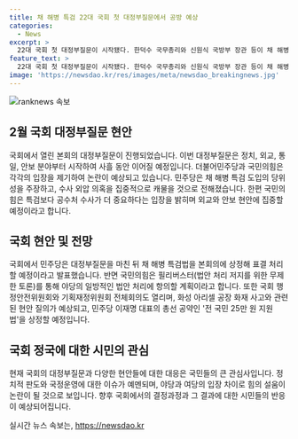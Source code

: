 ```yaml
---
title: 채 해병 특검 22대 국회 첫 대정부질문에서 공방 예상
categories:
  - News
excerpt: >
  22대 국회 첫 대정부질문이 시작됐다. 한덕수 국무총리와 신원식 국방부 장관 등이 채 해병 특검 도입의 당위성을 논의할 것으로 보인다. 민주당은 대정부질문 이후 특검법을 본회의에 상정할 예정이며, 국민의힘은 필리버스터를 검토 중이다. 또한 화성 아리셀 공장 화재와 이재명 대표의 총선 공약도 다룰 예정이다.
feature_text: >
  22대 국회 첫 대정부질문이 시작됐다. 한덕수 국무총리와 신원식 국방부 장관 등이 채 해병 특검 도입의 당위성을 논의할 것으로 보인다. 민주당은 대정부질문 이후 특검법을 본회의에 상정할 예정이며, 국민의힘은 필리버스터를 검토 중이다. 또한 화성 아리셀 공장 화재와 이재명 대표의 총선 공약도 다룰 예정이다.
image: 'https://newsdao.kr/res/images/meta/newsdao_breakingnews.jpg'
---
```


<p><img src="https://newsdao.kr/res/images/meta/newsdao_breakingnews.jpg" alt="ranknews 속보" /></p>

<h2 data-ke-size="size26">2월 국회 대정부질문 현안</h2>

<p>국회에서 열린 본회의 대정부질문이 진행되었습니다. 이번 대정부질문은 정치, 외교, 통일, 안보 분야부터 시작하여 사흘 동안 이어질 예정입니다. 더불어민주당과 국민의힘은 각각의 입장을 제기하여 논란이 예상되고 있습니다. 민주당은 채 해병 특검 도입의 당위성을 주장하고, 수사 외압 의혹을 집중적으로 캐물을 것으로 전해졌습니다. 한편 국민의힘은 특검보다 공수처 수사가 더 중요하다는 입장을 밝히며 외교와 안보 현안에 집중할 예정이라고 합니다.</p>

<h2 data-ke-size="size26">국회 현안 및 전망</h2>

<p>국회에서 민주당은 대정부질문을 마친 뒤 채 해병 특검법을 본회의에 상정해 표결 처리할 예정이라고 발표했습니다. 반면 국민의힘은 필리버스터(법안 처리 저지를 위한 무제한 토론)를 통해 야당의 일방적인 법안 처리에 항의할 계획이라고 합니다. 또한 국회 행정안전위원회와 기획재정위원회 전체회의도 열리며, 화성 아리셀 공장 화재 사고와 관련된 현안 질의가 예상되고, 민주당 이재명 대표의 총선 공약인 '전 국민 25만 원 지원법'을 상정할 예정입니다.</p>

<h2 data-ke-size="size26">국회 정국에 대한 시민의 관심</h2>

<p>현재 국회의 대정부질문과 다양한 현안들에 대한 대응은 국민들의 큰 관심사입니다. 정치적 판도와 국정운영에 대한 이슈가 예멘되며, 야당과 여당의 입장 차이로 힘의 설움이 논란이 될 것으로 보입니다. 향후 국회에서의 결정과정과 그 결과에 대한 시민들의 반응이 예상되어집니다.</p>
실시간 뉴스 속보는, <a href="https://newsdao.kr" rel="dofollow">https://newsdao.kr</a>


